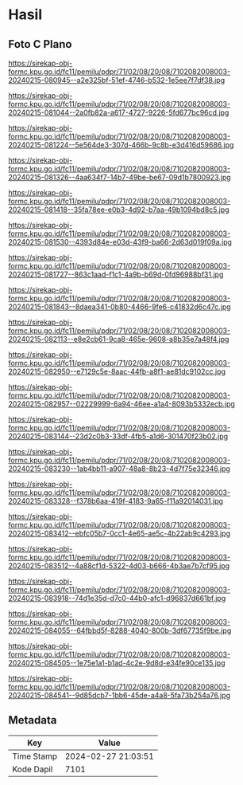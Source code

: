 # Hasil

## Foto C Plano

https://sirekap-obj-formc.kpu.go.id/fc11/pemilu/pdpr/71/02/08/20/08/7102082008003-20240215-080945--a2e325bf-51ef-4746-b532-1e5ee7f7df38.jpg

https://sirekap-obj-formc.kpu.go.id/fc11/pemilu/pdpr/71/02/08/20/08/7102082008003-20240215-081044--2a0fb82a-a617-4727-9226-5fd677bc96cd.jpg

https://sirekap-obj-formc.kpu.go.id/fc11/pemilu/pdpr/71/02/08/20/08/7102082008003-20240215-081224--5e564de3-307d-466b-9c8b-e3d416d59686.jpg

https://sirekap-obj-formc.kpu.go.id/fc11/pemilu/pdpr/71/02/08/20/08/7102082008003-20240215-081326--4aa634f7-14b7-49be-be67-09d1b7800923.jpg

https://sirekap-obj-formc.kpu.go.id/fc11/pemilu/pdpr/71/02/08/20/08/7102082008003-20240215-081418--35fa78ee-e0b3-4d92-b7aa-49b1094bd8c5.jpg

https://sirekap-obj-formc.kpu.go.id/fc11/pemilu/pdpr/71/02/08/20/08/7102082008003-20240215-081530--4393d84e-e03d-43f9-ba66-2d63d019f09a.jpg

https://sirekap-obj-formc.kpu.go.id/fc11/pemilu/pdpr/71/02/08/20/08/7102082008003-20240215-081727--863c1aad-f1c1-4a9b-b69d-0fd96988bf31.jpg

https://sirekap-obj-formc.kpu.go.id/fc11/pemilu/pdpr/71/02/08/20/08/7102082008003-20240215-081843--8daea341-0b80-4466-9fe6-c41832d6c47c.jpg

https://sirekap-obj-formc.kpu.go.id/fc11/pemilu/pdpr/71/02/08/20/08/7102082008003-20240215-082113--e8e2cb61-9ca8-465e-9608-a8b35e7a48f4.jpg

https://sirekap-obj-formc.kpu.go.id/fc11/pemilu/pdpr/71/02/08/20/08/7102082008003-20240215-082950--e7129c5e-8aac-44fb-a8f1-ae81dc9102cc.jpg

https://sirekap-obj-formc.kpu.go.id/fc11/pemilu/pdpr/71/02/08/20/08/7102082008003-20240215-082957--02229999-6a94-46ee-a1a4-8093b5332ecb.jpg

https://sirekap-obj-formc.kpu.go.id/fc11/pemilu/pdpr/71/02/08/20/08/7102082008003-20240215-083144--23d2c0b3-33df-4fb5-a1d6-301470f23b02.jpg

https://sirekap-obj-formc.kpu.go.id/fc11/pemilu/pdpr/71/02/08/20/08/7102082008003-20240215-083230--1ab4bb11-a907-48a8-8b23-4d7f75e32346.jpg

https://sirekap-obj-formc.kpu.go.id/fc11/pemilu/pdpr/71/02/08/20/08/7102082008003-20240215-083328--f378b6aa-419f-4183-9a65-f11a92014031.jpg

https://sirekap-obj-formc.kpu.go.id/fc11/pemilu/pdpr/71/02/08/20/08/7102082008003-20240215-083412--ebfc05b7-0cc1-4e65-ae5c-4b22ab9c4293.jpg

https://sirekap-obj-formc.kpu.go.id/fc11/pemilu/pdpr/71/02/08/20/08/7102082008003-20240215-083512--4a88cf1d-5322-4d03-b666-4b3ae7b7cf95.jpg

https://sirekap-obj-formc.kpu.go.id/fc11/pemilu/pdpr/71/02/08/20/08/7102082008003-20240215-083918--74d1e35d-d7c0-44b0-afc1-d96837d661bf.jpg

https://sirekap-obj-formc.kpu.go.id/fc11/pemilu/pdpr/71/02/08/20/08/7102082008003-20240215-084055--64fbbd5f-8288-4040-800b-3df67735f9be.jpg

https://sirekap-obj-formc.kpu.go.id/fc11/pemilu/pdpr/71/02/08/20/08/7102082008003-20240215-084505--1e75e1a1-b1ad-4c2e-9d8d-e34fe90ce135.jpg

https://sirekap-obj-formc.kpu.go.id/fc11/pemilu/pdpr/71/02/08/20/08/7102082008003-20240215-084541--9d85dcb7-1bb6-45de-a4a8-5fa73b254a76.jpg


## Metadata

| Key        | Value               |
| ---------- | ------------------- |
| Time Stamp | 2024-02-27 21:03:51 |
| Kode Dapil | 7101                |



